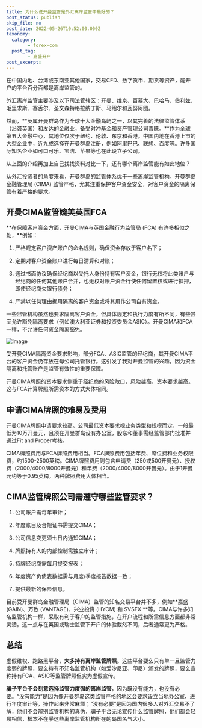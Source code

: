 ```yaml
---
title: 为什么说开曼监管是外汇离岸监管中最好的？
post_status: publish
skip_file: no
post_date: 2022-05-26T10:52:00.000Z
taxonomy:
  category:
        - forex-com
  post_tag:
        - 嘉盛开户
post_excerpt: 
---
```

在中国内地、台湾或东南亚其他国家，交易CFD、数字货币、期货等资产，能开户的平台百分百都是离岸监管的。

外汇离岸监管主要涉及以下司法管辖区：开曼、维京、百慕大、巴哈马、伯利兹、毛里求斯、塞舌尔、圣文森特格拉纳丁斯、马绍尔和瓦努阿图。

然而，**英属开曼群岛作为全球十大金融岛屿之一，以其完善的法律监管体系（沿袭英国）和发达的金融业，备受对冲基金和资产管理公司青睐。**作为全球第五大金融中心，其地位仅次于纽约、伦敦、东京和香港。中国内地在香港上市的大型企业中，近九成选择在开曼群岛注册，例如阿里巴巴、联想、百度等。许多国际知名企业如可口可乐、宝洁、苹果等也在此设立子公司。

从上面的介绍再加上自己找找资料对比一下，还有哪个离岸监管能有如此地位？

从外汇投资者的角度来看，开曼群岛的监管体系优于一些离岸监管机构。开曼群岛金融管理局 (CIMA) 监管严格，尤其注重保护客户资金安全，对客户资金的隔离保管有着严格的要求。

## 开曼CIMA监管媲美英国FCA

**在保障客户资金方面，开曼CIMA与英国金融行为监管局 (FCA) 有许多相似之处，**例如：

1. 严格规定客户资产账户的命名规则，确保资金存放于客户名下；

1. 定期对客户资金账户进行每日清算和对账；

1. 通过书面协议确保经纪商以受托人身份持有客户资金，银行无权将此类账户与经纪商的任何其他账户合并，也无权对账户资金行使任何留置权或进行扣押，即使经纪商欠银行债务；

1. 严禁以任何理由挪用隔离的客户资金或将其用作公司自有资金。

一些监管机构虽然也要求隔离客户资金，但具体规定和执行力度有所不同，有些甚至允许豁免隔离要求（例如澳大利亚证券和投资委员会ASIC）。开曼CIMA和FCA一样，不允许任何资金隔离豁免。

![Image](https://prod-files-secure.s3.us-west-2.amazonaws.com/39ed1227-6d7d-4570-be36-9ccd4a2c4241/bd849744-3fcb-4a37-8312-357962c8f065/image.png?X-Amz-Algorithm=AWS4-HMAC-SHA256&X-Amz-Content-Sha256=UNSIGNED-PAYLOAD&X-Amz-Credential=ASIAZI2LB4662CT6PGT7%2F20250205%2Fus-west-2%2Fs3%2Faws4_request&X-Amz-Date=20250205T041353Z&X-Amz-Expires=3600&X-Amz-Security-Token=IQoJb3JpZ2luX2VjECAaCXVzLXdlc3QtMiJGMEQCIHJjVdvQeU46btNWcrOe1rsBArxAZDVc7liOuh%2F0SOMdAiBMykIIlL5VYxVSRuvRmlxatcUjMF0o4UAak0Z%2FC7ImHir%2FAwg5EAAaDDYzNzQyMzE4MzgwNSIMnHjwDv164JFThU%2FLKtwDeOjAy0s1gdU0DEa7F8eNZkTpxsfJMvJxe81T2zmBVZ5OyBrvY6pTfpSgtoAQl3hGpP%2FYCLB%2F2aNxHIF4RaYuMwXa2dkHvfiJJo6u9ck5RRnRDlz70PaFDLDVDfRcHKaMjasWOwwBfW7VDKBdnUXWbESYc971fB56ynhUIvJJ5NvNahZywdW2ulHf984mLDxP7swHbUr4poUZX0wXg3bLJ203bac7zHwEZm7jwf3%2FDzlVSFeKST60RdyGUUpQ6VN2fX%2FqU3v6Cz9bD1nrGmvdT1TXPlzLzF1OgHfajSvSaOmevh2linomuGyNWiGW64fiWO%2BpSfKh7cKcNH8QQHI7VNsxm7dhqChSwpzqLlQyiu8HhXhVfT0648Z%2FdvMd%2FWuL2EFxo5uJkXhKu0jHtuQV0rt0vmGxBjWo0lbLjjvJF3DkAwDI3RqRKu%2BCWxo7TAXpFC2pb%2Bui3ZdBx6uP0QR6eW%2B7SHZ5c9S1Bv6Mx3zUhGFNvFc07v2G96Vqw%2BzrrHjAd9cr5f7z%2Bnb25igR66sqkdfSOK5FMT6x1RsUQIC2AKXC3ER6VGP6jX%2FsKBPZRPZJdl3Frz%2FQkbl4XmUsXW3AfZKw1eri0iK8fsjD3Kzf%2Fbj9N7IYRcC%2Fx75xwt8ww82KvQY6pgH4kRP8KRZ%2BkwkSx1ccwNWlZOohleH7Q7ZnXjHF8LsZGvrGPx3CI1Zk0lii2A%2FUTc19e9M0V5AmlMkAk3%2F9TrjX3DKhdeyIqHy8gwxzUFtDxkJbGyeVw6gipzEk%2Bv0C2gUZyy%2FH8grsFRlrE0TSRjGlCXbND14c3SDTmoQB0PwLof4X1E6Gtbt1qf%2Fxcp968VcqjEouzg3fPOGCVOMkZ7a87RqRum0x&X-Amz-Signature=f00d763d7bd565ed594ac404a63df64c1f7b37a0aa4f13fa695bdaad78c3b80c&X-Amz-SignedHeaders=host&x-id=GetObject)

受开曼CIMA隔离资金要求影响，部分FCA、ASIC监管的经纪商，其开曼CIMA平台的客户资金仍存放在母公司托管银行。这引发了我对开曼监管的兴趣，因为资金隔离和托管账户是监管有效性的重要保障。

开曼CIMA牌照的资本要求侧重于经纪商的风险敞口，风险越高，资本要求越高。这与FCA计算牌照所需资本的方式大体相同。

## **申请CIMA牌照的难易及费用**

开曼CIMA牌照申请要求较高。公司最低资本要求视业务类型和规模而定，一般最低为10万开曼元，且须在开曼群岛设有办公室，股东和董事需经监管部门批准并通过Fit and Proper考核。

CIMA牌照费用与FCA牌照费用相当。FCA牌照费用包括年费、席位费和业务权限费，约1500-2500英镑。CIMA牌照费用则包含申请费（250或500开曼元）、授权费（2000/4000/8000开曼元）和年费（2000/4000/8000开曼元）。由于1开曼元约等于0.95英镑，两种牌照费用大体相当。

## CIMA监管牌照公司需遵守哪些监管要求？

1. 公司账户需每年审计；

1. 年度账目及合规证书需提交CIMA；

1. 公司信息变更须七日内通知CIMA；

1. 牌照持有人的内部控制需独立审计；

1. 持牌经纪商需每月提交报表；

1. 年度资产负债表数据需与月度/季度报告数据一致；

1. 提供最新的保险信息。

目前受开曼群岛金融管理局（CIMA）监管的知名交易平台并不多，例如**嘉盛 (GAIN)、万致 (VANTAGE)、兴业投资 (HYCM) 和 SVSFX **等。CIMA与许多知名监管机构一样，采取有利于客户的监管措施，在开户流程和所需信息方面都非常灵活。这一点与在英国或瑞士监管下开户的体验截然不同，后者通常更为严格。

## 总结

虚假维权、跑路黑平台，**大多持有离岸监管牌照**。这些平台要么只有单一且监管力度弱的牌照，要么持有不知名监管机构（如爱沙尼亚、印尼）颁发的牌照，要么宣称持有FCA、ASIC等监管牌照但实为虚假宣传。

**骗子平台不会刻意选择监管力度强的离岸监管**，因为既没有能力，也没有必要。“没有能力”是因为像开曼群岛这类监管严格的地区会要求设立当地办公室、进行年度审计等，操作起来非常麻烦；“没有必要”是因为国内很多人对外汇交易不了解，他们不会辨别监管机构的真伪，骗子平台无论宣传什么监管牌照，他们都会轻易相信，根本不在乎这些离岸监管机构所在的岛国名气大小。